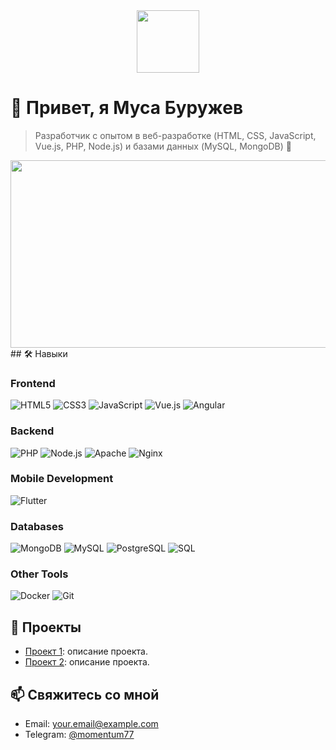 <div id="header" align="center">
  <img src="https://tenor.com/ru/view/peppo-dance-programming-gif-20353294" width="100"/>
</div>

# 👋 Привет, я Муса Буружев

> Разработчик с опытом в веб-разработке (HTML, CSS, JavaScript, Vue.js, PHP, Node.js) и базами данных (MySQL, MongoDB) 🚀

<div align="center">
  <img src="https://media.giphy.com/media/dWesBcTLavkZuG35MI/giphy.gif" width="600" height="300"/>
</div>
## 🛠 Навыки

### Frontend
![HTML5](https://img.shields.io/badge/-HTML5-E34F26?style=flat&logo=html5)
![CSS3](https://img.shields.io/badge/-CSS3-1572B6?style=flat&logo=css3)
![JavaScript](https://img.shields.io/badge/-JavaScript-F7DF1E?style=flat&logo=javascript)
![Vue.js](https://img.shields.io/badge/-Vue.js-4FC08D?style=flat&logo=vue.js)
![Angular](https://img.shields.io/badge/-Angular-DD0031?style=flat&logo=angular)

### Backend
![PHP](https://img.shields.io/badge/-PHP-777BB4?style=flat&logo=php)
![Node.js](https://img.shields.io/badge/-Node.js-339933?style=flat&logo=node.js)
![Apache](https://img.shields.io/badge/-Apache-D22128?style=flat&logo=apache)
![Nginx](https://img.shields.io/badge/-Nginx-009639?style=flat&logo=nginx)

### Mobile Development
![Flutter](https://img.shields.io/badge/-Flutter-02569B?style=flat&logo=flutter)

### Databases
![MongoDB](https://img.shields.io/badge/-MongoDB-47A248?style=flat&logo=mongodb)
![MySQL](https://img.shields.io/badge/-MySQL-4479A1?style=flat&logo=mysql)
![PostgreSQL](https://img.shields.io/badge/-PostgreSQL-336791?style=flat&logo=postgresql)
![SQL](https://img.shields.io/badge/-SQL-FF9900?style=flat&logo=sql)

### Other Tools
![Docker](https://img.shields.io/badge/-Docker-2496ED?style=flat&logo=docker)
![Git](https://img.shields.io/badge/-Git-F05032?style=flat&logo=git)

## 🌟 Проекты
- [Проект 1](ссылка): описание проекта.
- [Проект 2](ссылка): описание проекта.

## 📫 Свяжитесь со мной
- Email: your.email@example.com
- Telegram: [@momentum77](t.me/momentum77)
